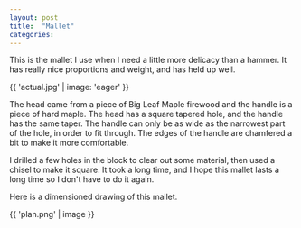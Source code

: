 ```yaml
---
layout: post
title:  "Mallet"
categories:
---
```


This is the mallet I use when I need a little more delicacy than a hammer.
It has really nice proportions and weight, and has held up well.

{{ 'actual.jpg' | image: 'eager' }}

The head came from a piece of Big Leaf Maple firewood and the handle is a piece of hard maple. The head has a square tapered hole, and the handle has the same taper. The handle can only be as wide as the narrowest part of the hole, in order to fit through. The edges of the handle are chamfered a bit to make it more comfortable.

I drilled a few holes in the block to clear out some material, then used a chisel to make it square. It took a long time, and I hope this mallet lasts a long time so I don't have to do it again.

Here is a dimensioned drawing of this mallet.

{{ 'plan.png' | image }}
